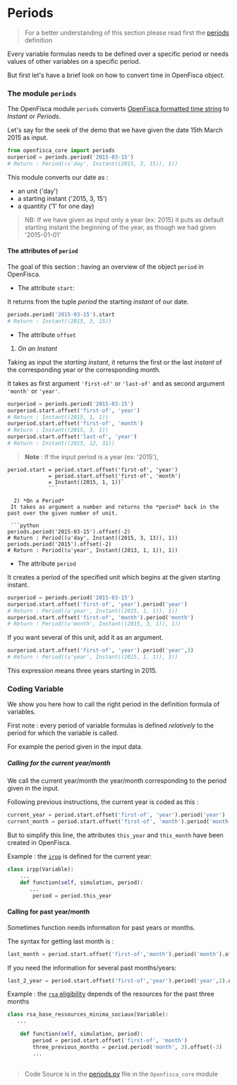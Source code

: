 # Periods

> For a better understanding of this section please read first the [periods](periods.md) definition

Every variable formulas needs to be defined over a specific period or needs values of other variables on a specific period.  

But first let's have a brief look on how to convert time in OpenFisca object.

### The module `periods`

The OpenFisca module `periods` converts [OpenFisca formatted time string](https://doc.openfisca.fr/en/periodsinstants.html#implementation-in-openfisca) to *Instant* or *Periods*.

Let's say for the seek  of the demo that we have given the date 15th March 2015 as input.

```python
from openfisca_core import periods 
ourperiod = periods.period('2015-03-15')
# Return : Period((u'day', Instant((2015, 3, 15)), 1))
```
This module converts our date as :
 - an unit ('day')
 - a starting instant ('2015, 3, 15')
 - a quantity ('1' for one day)

>NB: If we have given as input only a year (ex: 2015) it puts as default starting instant the beginning of the year, as though we had given '2015-01-01'

#### The attributes of `period`

The goal of this section : having an overview of the object `period` in OpenFisca.
- The attribute `start`:

It returns from the tuple *period* the starting *instant* of our date.

```python
periods.period('2015-03-15').start
# Return : Instant((2015, 3, 15))
```

- The attribute `offset`  

1) *On an Instant*   

Taking as input the *starting instant*, it returns the first or the last *instant* of the corresponding year or the corresponding month.

It takes as first argument `'first-of'` or `'last-of'` and as second argument `'month'` or `'year'`. 

```python
ourperiod = periods.period('2015-03-15')
ourperiod.start.offset('first-of', 'year')
# Return : Instant((2015, 1, 1))
ourperiod.start.offset('first-of', 'month')
# Return : Instant((2015, 3, 1))
ourperiod.start.offset('last-of', 'year')
# Return : Instant((2015, 12, 31))
```
>**Note** : If the input period is a year (ex: '2015'),   
``` 
period.start = period.start.offset('first-of', 'year') 
             = period.start.offset('first-of', 'month')
             = Instant((2015, 1, 1))`
             ```
             
  2) *On a Period*   
 It takes as argument a number and returns the *period* back in the past over the given number of unit.
 
 ```python
periods.period('2015-03-15').offset(-2)
# Return : Period((u'day', Instant((2015, 3, 13)), 1))
periods.period('2015').offset(-2)
# Return : Period((u'year', Instant((2013, 1, 1)), 1))
```
 

- The attribute `period`  

It creates a period of the specified unit which begins at the given starting instant.


```python
ourperiod = periods.period('2015-03-15')
ourperiod.start.offset('first-of', 'year').period('year')
# Return : Period((u'year', Instant((2015, 1, 1)), 1))
ourperiod.start.offset('first-of', 'month').period('month')
# Return : Period((u'month', Instant((2015, 3, 1)), 1))
```
If you want several of this unit, add it as an argument.
```python
ourperiod.start.offset('first-of', 'year').period('year',3)
# Return : Period((u'year', Instant((2015, 1, 1)), 3))
```
This expression means three years starting in 2015.

       

### Coding Variable

We show you here how to call the right period in the definition formula of variables.

First note : every period of variable formulas is defined *relatively* to the period for which the variable is called.  

For example the period given in the input data. 


##### Calling for the current year/month
We call the current year/month the year/month corresponding to the period given in the input.

Following previous instructions, the current year is coded as this :
```python
current_year = period.start.offset('first-of', 'year').period('year')
current_month = period.start.offset('first-of', 'month').period('month')
```

But to simplify this line, the attributes  `this_year` and `this_month` have been created in OpenFisca.

Example : the [`irpp`](https://legislation.openfisca.fr/variables/irpp) is defined for the current year:

```python
class irpp(Variable):
    ...
    def function(self, simulation, period):
       ...
        period = period.this_year
```

#### Calling for past year/month

Sometimes function needs information for past years or months.

The syntax for getting last month is :
```python
last_month = period.start.offset('first-of','month').period('month').offset(-1)
```
If you need the information for several past months/years:

```python
last_2_year = period.start.offset('first-of','year').period('year',2).offset(-2)
```

Example : the [`rsa` eligibility](https://legislation.openfisca.fr/variables/rsa_base_ressources_minima_sociaux) depends of the resources for the past three months

```python
class rsa_base_ressources_minima_sociaux(Variable):
   ...

    def function(self, simulation, period):
        period = period.start.offset('first-of', 'month')
        three_previous_months = period.period('month', 3).offset(-3)
        ...
     
```

> Code Source is in the [periods.py](https://github.com/openfisca/openfisca-core/blob/master/openfisca_core/periods.py) file in the `Openfisca_core` module
